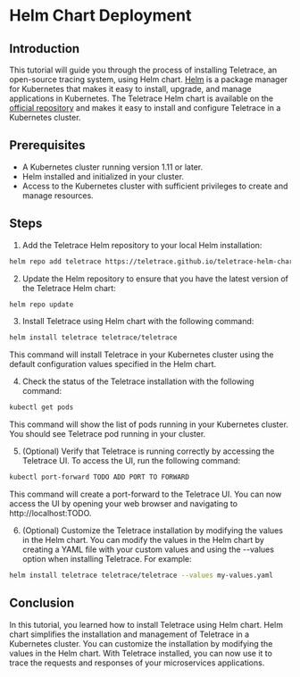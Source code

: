 # Helm Chart Deployment

## Introduction

This tutorial will guide you through the process of installing Teletrace, an open-source tracing system, using Helm chart. [Helm](https://helm.sh/) is a package manager for Kubernetes that makes it easy to install, upgrade, and manage applications in Kubernetes. The Teletrace Helm chart is available on the [official repository](https://github.com/teletrace/teletrace-helm-charts) and makes it easy to install and configure Teletrace in a Kubernetes cluster.

## Prerequisites

- A Kubernetes cluster running version 1.11 or later.
- Helm installed and initialized in your cluster.
- Access to the Kubernetes cluster with sufficient privileges to create and manage resources.

## Steps

1. Add the Teletrace Helm repository to your local Helm installation:

```sh
helm repo add teletrace https://teletrace.github.io/teletrace-helm-charts/
```

2. Update the Helm repository to ensure that you have the latest version of the Teletrace Helm chart:

```sh
helm repo update
```

3. Install Teletrace using Helm chart with the following command:

```sh
helm install teletrace teletrace/teletrace
```

This command will install Teletrace in your Kubernetes cluster using the default configuration values specified in the Helm chart.

4. Check the status of the Teletrace installation with the following command:

```sh
kubectl get pods
```

This command will show the list of pods running in your Kubernetes cluster. You should see Teletrace pod running in your cluster.

5. (Optional) Verify that Teletrace is running correctly by accessing the Teletrace UI. To access the UI, run the following command:

```sh
kubectl port-forward TODO ADD PORT TO FORWARD
```

This command will create a port-forward to the Teletrace UI. You can now access the UI by opening your web browser and navigating to http://localhost:TODO.

6. (Optional) Customize the Teletrace installation by modifying the values in the Helm chart. You can modify the values in the Helm chart by creating a YAML file with your custom values and using the --values option when installing Teletrace. For example:

```sh
helm install teletrace teletrace/teletrace --values my-values.yaml
```

## Conclusion

In this tutorial, you learned how to install Teletrace using Helm chart. Helm chart simplifies the installation and management of Teletrace in a Kubernetes cluster. You can customize the installation by modifying the values in the Helm chart. With Teletrace installed, you can now use it to trace the requests and responses of your microservices applications.

